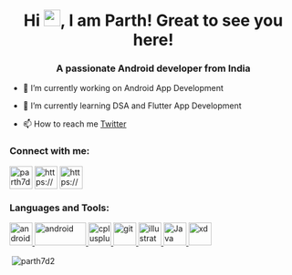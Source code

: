<h1 align="center">Hi <img src="https://github.com/TheDudeThatCode/TheDudeThatCode/blob/master/Assets/Hi.gif" width="29">, I am Parth! Great to see you here!</h1>
<h3 align="center">A passionate Android developer from India</h3>

- 🔭 I’m currently working on Android App Development

- 🌱 I’m currently learning DSA and Flutter App Development

- 📫 How to reach me [Twitter](https://twitter.com/Parth7D2?t=kBXbGVSrfXNgW2yRyIoSxQ&s=09)

<h3 align="left">Connect with me: </h3>
<p align="left">
<a href="https://twitter.com/parth7d2" target="blank"><img align="center" src="https://developer.android.com/static/images/logos/twitter.svg" alt="parth7d2" height="40" width="40" /></a>
<a href="https://linkedin.com/in/parth02" target="blank"><img align="center" src="https://www.gstatic.com/devrel-devsite/prod/ve71f558f8fdfc41aa4dfb3d6849b3a58ae257de9fcb1864452754797dd0232f6/android/images/logo-linkedin.svg" alt="https://www.linkedin.com/in/parth02" height="40" width="40" /></a>
<a href="https://stackoverflow.com/users/18039478/parth-patel" target="blank"><img align="center" src="https://developer.android.com/static/images/logos/stack-overflow.svg" alt="https://stackoverflow.com/users/18039478/parth-patel" height="40" width="40" /></a>
</p>

<h3 align="left">Languages and Tools:</h3>
<p align="left"> <a href="https://developer.android.com" target="_blank" rel="noreferrer"> <img src="https://developer.android.com/images/logos/android.svg" alt="android" width="40" height="40"/> </a> <a href="https://developer.android.com" target="_blank" rel="noreferrer"> <img src="https://storage.googleapis.com/cms-storage-bucket/6a07d8a62f4308d2b854.svg" alt="android" width="90" height="40"/> </a> <a href="https://www.w3schools.com/cpp/" target="_blank" rel="noreferrer"> <img src="https://upload.wikimedia.org/wikipedia/commons/1/18/ISO_C%2B%2B_Logo.svg" alt="cplusplus" width="40" height="40"/> </a> <a href="https://git-scm.com/" target="_blank" rel="noreferrer"> <img src="https://www.vectorlogo.zone/logos/git-scm/git-scm-icon.svg" alt="git" width="40" height="40"/> </a> <a href="https://www.adobe.com/in/products/illustrator.html" target="_blank" rel="noreferrer"> <img src="https://www.vectorlogo.zone/logos/adobe_illustrator/adobe_illustrator-icon.svg" alt="illustrator" width="40" height="40"/> </a> <a href="https://www.java.com" target="_blank" rel="noreferrer"> <img src="https://www.vectorlogo.zone/logos/java/java-icon.svg" alt="Java Logo" width="40" height="40"/> </a> <a href="https://www.adobe.com/products/xd.html" target="_blank" rel="noreferrer"> <img src="https://cdn.worldvectorlogo.com/logos/adobe-xd.svg" alt="xd" width="40" height="40"/> </a> </p>

<p>&nbsp;<img align="center" src="https://github-readme-stats.vercel.app/api?username=parth7d2&show_icons=true&locale=en" alt="parth7d2" /></p>



